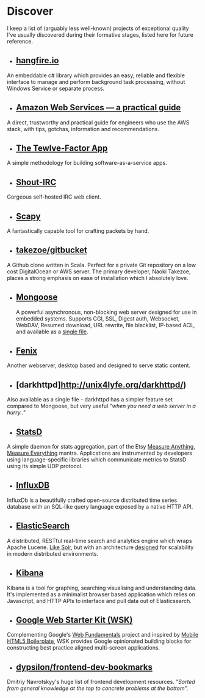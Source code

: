 # Discover

I keep a list of (arguably less well-known) projects of exceptional quality I've usually discovered during their formative stages, listed here for future reference.

* ## [hangfire.io](http://hangfire.io/)
 An embeddable c# library which provides an easy, reliable and flexible interface to manage and perform background task processing, without Windows Service or separate process.

* ## [Amazon Web Services — a practical guide](https://github.com/open-guides/og-aws) 
 A direct, trustworthy and practical guide for engineers who use the AWS stack, with tips, gotchas, information and recommendations.
            
* ## [The Tewlve-Factor App](http://12factor.net/) 
 A simple methodology for building software-as-a-service apps.
 
* ## [Shout-IRC](http://shout-irc.com/) 
 Gorgeous self-hosted IRC web client.

* ## [Scapy](http://www.secdev.org/projects/scapy/) 
A fantastically capable tool for crafting packets by hand.

* ## [takezoe/gitbucket](https://github.com/takezoe/gitbucket) 
 A Github clone written in Scala. Perfect for a private Git repository on a low cost DigitalOcean or AWS server. The primary developer, Naoki Takezoe, places a strong emphasis on ease of installation which I absolutely love.
 
* ## [Mongoose](https://cesanta.com/mongoose.shtml) 
  A powerful asynchronous, non-blocking web server designed for use in embedded systems. Supports CGI, SSL, Digest auth, Websocket, WebDAV, Resumed download, URL rewrite, file blacklist, IP-based ACL, and available as a [single file](https://github.com/cesanta/mongoose/blob/master/mongoose.c).
  
* ## [Fenix](http://fenixwebserver.com/) 
 Another webserver, desktop based and designed to serve static content.
 
 * ## [darkhttpd]http://unix4lyfe.org/darkhttpd/) 
  Also available as a single file - darkhttpd has a simpler feature set compared to Mongoose, but very useful <em>"when you need a web server in a hurry.."</em>

* ## [StatsD](https://github.com/etsy/statsd/) 
 A simple daemon for stats aggregation, part of the Etsy [Measure Anything, Measure Everything](http://codeascraft.com/2011/02/15/measure-anything-measure-everything/) mantra. Applications are instrumented by developers using language-specific libraries which communicate metrics to StatsD using its simple UDP protocol.

* ## [InfluxDB](http://influxdb.com/) 
 InfluxDb is a beautifully crafted open-source distributed time series database with an SQL-like query language exposed by a native HTTP API.

* ## [ElasticSearch](http://www.elasticsearch.org/) 
 A distributed, RESTful real-time search and analytics engine which wraps Apache Lucene. [Like Solr](http://stackoverflow.com/questions/10213009/solr-vs-elasticsearch), but with an architecture [designed](http://stackoverflow.com/questions/2271600/elasticsearch-sphinx-lucene-solr-xapian-which-fits-for-which-usage/2288211#2288211) for scalability in modern distributed environments.

* ## [Kibana](http://www.elasticsearch.org/overview/kibana/) 
 Kibana is a tool for graphing, searching visualising and understanding data. It's implemented as a minimalist browser based application which relies on Javascript, and HTTP APIs to interface and pull data out of Elasticsearch.
 
* ## [Google Web Starter Kit (WSK)](https://developers.google.com/web/starter-kit/) 
 Complementing Google's [Web Fundamentals](https://developers.google.com/web/fundamentals/) project and inspired by [Mobile HTML5 Boilerplate](http://html5boilerplate.com/mobile/), WSK provides Google opinionated building blocks for constructing best practice aligned multi-screen applications.

* ## [dypsilon/frontend-dev-bookmarks](https://github.com/dypsilon/frontend-dev-bookmarks/) 
 Dmitriy Navrotskyy's huge list of frontend development resources. <em>"Sorted from general knowledge at the top to concrete problems at the bottom".</em>